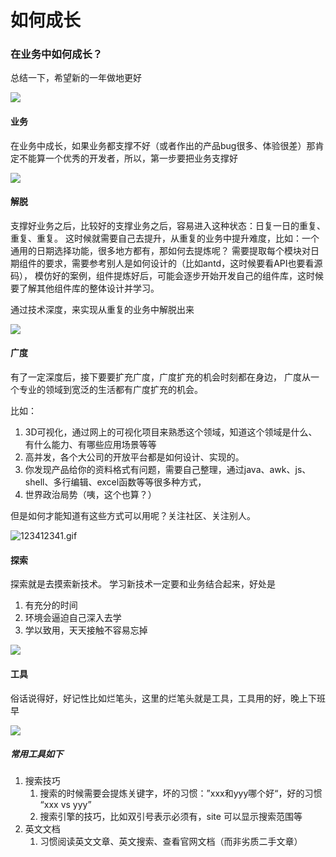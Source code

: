 # 如何成长

### 在业务中如何成长？


总结一下，希望新的一年做地更好

![](https://1.z.wiki/images/20220310/03103d78a28c4f4cba676800aa4557fe.png)

#### 业务

在业务中成长，如果业务都支撑不好（或者作出的产品bug很多、体验很差）那肯定不能算一个优秀的开发者，所以，第一步要把业务支撑好

![](https://2.z.wiki/images/20220310/d8a48a8f8f544b3ab6b6f7cab2941cf2.png)

#### 解脱

支撑好业务之后，比较好的支撑业务之后，容易进入这种状态：日复一日的重复、重复、重复。
这时候就需要自己去提升，从重复的业务中提升难度，比如：一个通用的日期选择功能，很多地方都有，那如何去提炼呢？
需要提取每个模块对日期组件的要求，需要参考别人是如何设计的（比如antd，这时候要看API也要看源码），
模仿好的案例，组件提炼好后，可能会逐步开始开发自己的组件库，这时候要了解其他组件库的整体设计并学习。

通过技术深度，来实现从重复的业务中解脱出来

![](https://3.z.wiki/images/20220310/072ef572ff2a4638a97161f51d92ed91.png)

#### 广度

有了一定深度后，接下要要扩充广度，广度扩充的机会时刻都在身边，
广度从一个专业的领域到宽泛的生活都有广度扩充的机会。

比如：

1. 3D可视化，通过网上的可视化项目来熟悉这个领域，知道这个领域是什么、有什么能力、有哪些应用场景等等
2. 高并发，各个大公司的开放平台都是如何设计、实现的。
3. 你发现产品给你的资料格式有问题，需要自己整理，通过java、awk、js、shell、多行编辑、excel函数等等很多种方式，
4. 世界政治局势（咦，这个也算？）

但是如何才能知道有这些方式可以用呢？关注社区、关注别人。

![123412341.gif](https://4.z.wiki/images/20220310/e2cbb6b1079c4aa182f704d1f61188e2.gif)


#### 探索

探索就是去摸索新技术。 
学习新技术一定要和业务结合起来，好处是 

1. 有充分的时间
2. 环境会逼迫自己深入去学
3. 学以致用，天天接触不容易忘掉

![](https://0.z.wiki/images/20220310/341040c9f9df49c8bafcc2f113ca67b4.png)

#### 工具

俗话说得好，好记性比如烂笔头，这里的烂笔头就是工具，工具用的好，晚上下班早

![](https://0.z.wiki/images/20220310/b7c6144b548c4da9ae1049daaa84ed37.png)

##### 常用工具如下

1. 搜索技巧
    1. 搜索的时候需要会提炼关键字，坏的习惯：”xxx和yyy哪个好“，好的习惯 “xxx vs yyy”
    2. 搜索引擎的技巧，比如双引号表示必须有，site 可以显示搜索范围等
2. 英文文档
   1. 习惯阅读英文文章、英文搜索、查看官网文档（而非劣质二手文章）
